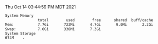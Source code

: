 Thu Oct 14 03:44:59 PM MDT 2021
```bash
System Memory
               total        used        free      shared  buff/cache   available
Mem:           7.7Gi       723Mi       4.7Gi       9.0Mi       2.2Gi       6.6Gi
Swap:          7.6Gi       336Mi       7.3Gi
System Storage
674M	.
```
